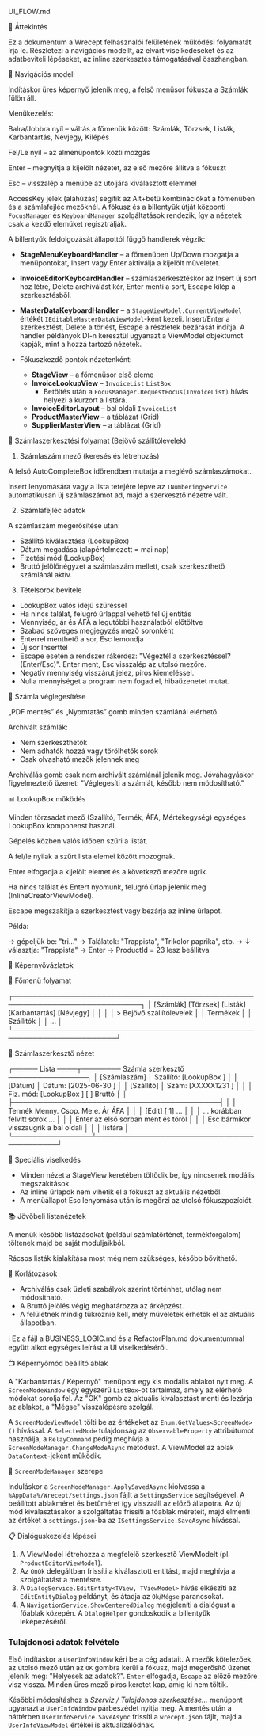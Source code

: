 UI_FLOW.md

🧱 Áttekintés

Ez a dokumentum a Wrecept felhasználói felületének működési folyamatát írja le. Részletezi a navigációs modellt, az elvárt viselkedéseket és az adatbeviteli lépéseket, az inline szerkesztés támogatásával összhangban.

📌 Navigációs modell

Indításkor üres képernyő jelenik meg, a felső menüsor fókusza a Számlák fülön áll.

Menükezelés:

Balra/Jobbra nyíl – váltás a főmenük között: Számlák, Törzsek, Listák, Karbantartás, Névjegy, Kilépés

Fel/Le nyíl – az almenüpontok közti mozgás

Enter – megnyitja a kijelölt nézetet, az első mezőre állítva a fókuszt

Esc – visszalép a menübe az utoljára kiválasztott elemmel

AccessKey jelek (aláhúzás) segítik az Alt+betű kombinációkat a főmenüben és a
számlafejléc mezőknél. A fókusz és a billentyűk útját központi
`FocusManager` és `KeyboardManager` szolgáltatások rendezik, így a nézetek csak
a kezdő elemüket regisztrálják.

A billentyűk feldolgozását állapottól függő handlerek végzik:
- **StageMenuKeyboardHandler** – a főmenüben Up/Down mozgatja a menüpontokat,
  Insert vagy Enter aktiválja a kijelölt műveletet.
- **InvoiceEditorKeyboardHandler** – számlaszerkesztéskor az Insert új sort hoz
  létre, Delete archiválást kér, Enter menti a sort, Escape kilép a szerkesztésből.
- **MasterDataKeyboardHandler** – a `StageViewModel.CurrentViewModel` értékét
  `IEditableMasterDataViewModel`-ként kezeli. Insert/Enter a szerkesztést,
  Delete a törlést, Escape a részletek bezárását indítja.
  A handler példányok DI-n keresztül ugyanazt a ViewModel objektumot kapják, mint a hozzá tartozó nézetek.

- Fókuszkezdő pontok nézetenként:
  - **StageView** – a főmenüsor első eleme
  - **InvoiceLookupView** – `InvoiceList` `ListBox`
    - Betöltés után a `FocusManager.RequestFocus(InvoiceList)` hívás helyezi a
      kurzort a listára.
  - **InvoiceEditorLayout** – bal oldali `InvoiceList`
  - **ProductMasterView** – a táblázat (Grid)
  - **SupplierMasterView** – a táblázat (Grid)
  

🧾 Számlaszerkesztési folyamat (Bejövő szállítólevelek)

1. Számlaszám mező (keresés és létrehozás)

A felső AutoCompleteBox időrendben mutatja a meglévő számlaszámokat.

Insert lenyomására vagy a lista tetejére lépve az `INumberingService` automatikusan új számlaszámot ad, majd a szerkesztő nézetre vált.

2. Számlafejléc adatok

A számlaszám megerősítése után:

- Szállító kiválasztása (LookupBox)
- Dátum megadása (alapértelmezett = mai nap)
- Fizetési mód (LookupBox)
- Bruttó jelölőnégyzet a számlaszám mellett, csak szerkeszthető számlánál aktív.

3. Tételsorok bevitele

- LookupBox valós idejű szűréssel
- Ha nincs találat, felugró űrlappal vehető fel új entitás
- Mennyiség, ár és ÁFA a legutóbbi használatból előtöltve
- Szabad szöveges megjegyzés mező soronként
- Enterrel menthető a sor, Esc lemondja
- Új sor Inserttel
- Escape esetén a rendszer rákérdez: "Végeztél a szerkesztéssel? (Enter/Esc)". Enter ment, Esc visszalép az utolsó mezőre.
- Negatív mennyiség visszárut jelez, piros kiemeléssel.
- Nulla mennyiséget a program nem fogad el, hibaüzenetet mutat.

📄 Számla véglegesítése

„PDF mentés” és „Nyomtatás” gomb minden számlánál elérhető

Archivált számlák:

- Nem szerkeszthetők
- Nem adhatók hozzá vagy törölhetők sorok
- Csak olvasható mezők jelennek meg

Archiválás gomb csak nem archivált számlánál jelenik meg. Jóváhagyáskor figyelmeztető üzenet: "Véglegesíti a számlát, később nem módosítható."

📊 LookupBox működés

Minden törzsadat mező (Szállító, Termék, ÁFA, Mértékegység) egységes LookupBox komponenst használ.

Gépelés közben valós időben szűri a listát.

A fel/le nyilak a szűrt lista elemei között mozognak.

Enter elfogadja a kijelölt elemet és a következő mezőre ugrik.

Ha nincs találat és Entert nyomunk, felugró űrlap jelenik meg (InlineCreatorViewModel).

Escape megszakítja a szerkesztést vagy bezárja az inline űrlapot.

Példa:

→ gépeljük be: "tri..."
→ Találatok: "Trappista", "Trikolor paprika", stb.
→ ↓ választja: "Trappista"
→ Enter → ProductId = 23 lesz beállítva

📀 Képernyővázlatok

🔳 Főmenü folyamat

┌────────────────────────────────────────────────────────────────────────────┐
│ [Számlák] [Törzsek] [Listák] [Karbantartás] [Névjegy] │
│                                                      │
│ > Bejövő szállítólevelek                             │
│   Termékek                                           │
│   Szállítók                                          │
│   ...                                                │
└───────────────────────────────────────────────────────────────────────┘

🧾 Számlaszerkesztő nézet

┌───── Lista ────┬──────── Számla szerkesztő ────────────────┐
│ [Számlaszám]   │ Szállító: [LookupBox   ]               │
│ [Dátum]        │ Dátum:    [2025-06-30  ]                │
│ [Szállító]     │ Szám:     [XXXXX1231   ]                │
│                │ Fiz. mód: [LookupBox   ]   [ ] Bruttó │
│                ├──────────────────────────────────────────┤
│                │ Termék  Menny. Csop. Me.e. Ár  ÁFA       │
│                │ [Edit] [  1] ...                         │
│                │ ... korábban felvitt sorok ...           │
│                │ Enter az első sorban ment és töröl      │
│                │ Esc bármikor visszaugrik a bal oldali    │
│                │ listára                                  │
└────────────────┴──────────────────────────────────────────┘

🔁 Speciális viselkedés

- Minden nézet a StageView keretében töltődik be, így nincsenek modális megszakítások.
- Az inline űrlapok nem vihetik el a fókuszt az aktuális nézetből.
- A menüállapot Esc lenyomása után is megőrzi az utolsó fókuszpozíciót.

📚 Jövőbeli listanézetek

A menük később listázásokat (például számlatörténet, termékforgalom) töltenek majd be saját moduljaikból.

Rácsos listák kialakítása most még nem szükséges, később bővíthető.

📌 Korlátozások

- Archiválás csak üzleti szabályok szerint történhet, utólag nem módosítható.
- A Bruttó jelölés végig meghatározza az árképzést.
- A felületnek mindig tükröznie kell, mely műveletek érhetők el az aktuális állapotban.

ℹ️ Ez a fájl a BUSINESS_LOGIC.md és a RefactorPlan.md dokumentummal együtt alkot egységes leírást a UI viselkedéséről.

📺 Képernyőmód beállító ablak

A "Karbantartás / Képernyő" menüpont egy kis modális ablakot nyit meg. A `ScreenModeWindow` egy egyszerű `ListBox`-ot tartalmaz, amely az elérhető módokat sorolja fel. Az "OK" gomb az aktuális kiválasztást menti és lezárja az ablakot, a "Mégse" visszalépésre szolgál.

A `ScreenModeViewModel` tölti be az értékeket az `Enum.GetValues<ScreenMode>()` hívással. A `SelectedMode` tulajdonság az `ObservableProperty` attribútumot használja, a `RelayCommand` pedig meghívja a `ScreenModeManager.ChangeModeAsync` metódust. A ViewModel az ablak `DataContext`-jeként működik.

📐 `ScreenModeManager` szerepe

Induláskor a `ScreenModeManager.ApplySavedAsync` kiolvassa a `%AppData%/Wrecept/settings.json` fájlt a `SettingsService` segítségével. A beállított ablakméret és betűméret így visszaáll az előző állapotra. Az új mód kiválasztásakor a szolgáltatás frissíti a főablak méreteit, majd elmenti az értéket a `settings.json`-ba az `ISettingsService.SaveAsync` hívással.

📋 Dialóguskezelés lépései

1. A ViewModel létrehozza a megfelelő szerkesztő ViewModelt (pl. `ProductEditorViewModel`).
2. Az `OnOk` delegáltban frissíti a kiválasztott entitást, majd meghívja a szolgáltatást a mentésre.
3. A `DialogService.EditEntity<TView, TViewModel>` hívás elkészíti az `EditEntityDialog` példányt, és átadja az `Ok`/`Mégse` parancsokat.
4. A `NavigationService.ShowCenteredDialog` megjeleníti a dialógust a főablak közepén. A `DialogHelper` gondoskodik a billentyűk leképezéséről.

### Tulajdonosi adatok felvétele

Első indításkor a `UserInfoWindow` kéri be a cég adatait. A mezők kötelezőek, az
utolsó
mező után az `OK` gombra kerül a fókusz, majd megerősítő üzenet jelenik meg:
"Helyesek az adatok?". `Enter` elfogadja, `Escape` az előző mezőre visz
vissza. Minden üres mező piros keretet kap, amíg ki nem töltik.

Későbbi módosításhoz a *Szerviz / Tulajdonos szerkesztése...* menüpont ugyanazt
a `UserInfoWindow` párbeszédet nyitja meg. A mentés után a háttérben
`UserInfoService.SaveAsync` frissíti a `wrecept.json` fájlt, majd a
`UserInfoViewModel` értékei is aktualizálódnak.

